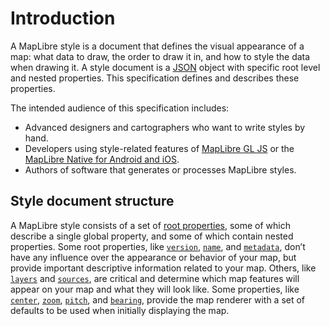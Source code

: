 # Introduction

A MapLibre style is a document that defines the visual appearance of a map: what data to draw, the order to draw it in, and how to style the data when drawing it. A style document is a [JSON](http://www.json.org/) object with specific root level and nested properties. This specification defines and describes these properties.

The intended audience of this specification includes:

-   Advanced designers and cartographers who want to write styles by hand.
-   Developers using style-related features of [MapLibre GL JS](https://github.com/maplibre/maplibre-gl-js) or the [MapLibre Native for Android and iOS](https://github.com/maplibre/maplibre-native).
-   Authors of software that generates or processes MapLibre styles.

## Style document structure

A MapLibre style consists of a set of [root properties](./root.md), some of which describe a single global property, and some of which contain nested properties. Some root properties, like [`version`](root.md#version), [`name`](root.md#name), and [`metadata`](root.md#metadata), don’t have any influence over the appearance or behavior of your map, but provide important descriptive information related to your map. Others, like [`layers`](./layers.md) and [`sources`](./sources.md), are critical and determine which map features will appear on your map and what they will look like. Some properties, like [`center`](root.md#center), [`zoom`](root.md#zoom), [`pitch`](root.md#pitch), and [`bearing`](root.md#bearing), provide the map renderer with a set of defaults to be used when initially displaying the map.
